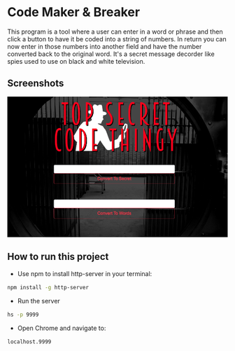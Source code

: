 # Code Maker & Breaker

This program is a tool where a user can enter in a word or phrase and then click a button to have it be coded into a string of numbers. In return you can now enter in those numbers into another field and have the number converted back to the original word. It's a secret message decorder like spies used to use on black and white television.

## Screenshots
![main screenshot](./images/code_breaker.png)


## How to run this project
* Use npm to install http-server in your terminal:
```sh 
npm install -g http-server
```
* Run the server
```sh
hs -p 9999
```
* Open Chrome and navigate to:
```
localhost.9999
```

